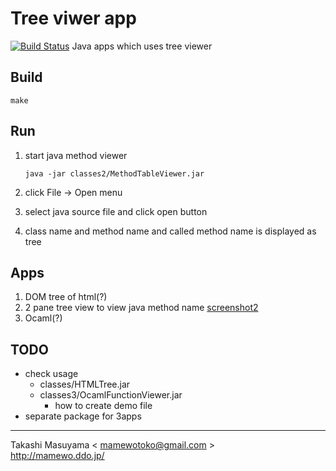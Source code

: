 Tree viwer app
==============
[![Build Status](https://travis-ci.org/mamewotoko/tree_view_app.svg?branch=master)](https://travis-ci.org/mamewotoko/tree_view_app)
Java apps which uses tree viewer

Build
-----
```
make
```

Run
---
1. start java method viewer

    ```
    java -jar classes2/MethodTableViewer.jar
    ```
2. click File -> Open menu
3. select java source file and click open button
4. class name and method name and called method name is displayed as tree

Apps
----
1. DOM tree of html(?)
2. 2 pane tree view to view java method name
   [screenshot2](doc/2.png)
3. Ocaml(?)

TODO
----
* check usage
  * classes/HTMLTree.jar
  * classes3/OcamlFunctionViewer.jar
    * how to create demo file
* separate package for 3apps

----
Takashi Masuyama < mamewotoko@gmail.com >  
http://mamewo.ddo.jp/
